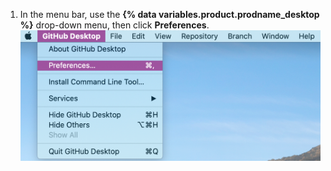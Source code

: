 1. In the menu bar, use the **{% data variables.product.prodname_desktop %}** drop-down menu, then click **Preferences**. ![{% data variables.product.prodname_desktop %}のドロップダウンメニュー内の環境設定値](/assets/images/help/desktop/mac-choose-preferences.png)
